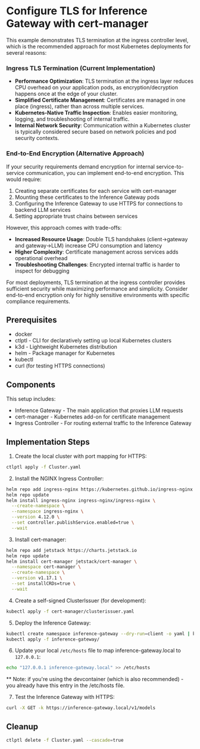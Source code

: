 # Configure TLS for Inference Gateway with cert-manager

This example demonstrates TLS termination at the ingress controller level, which is the recommended approach for most Kubernetes deployments for several reasons:

### Ingress TLS Termination (Current Implementation)

- **Performance Optimization**: TLS termination at the ingress layer reduces CPU overhead on your application pods, as encryption/decryption happens once at the edge of your cluster.
- **Simplified Certificate Management**: Certificates are managed in one place (ingress), rather than across multiple services.
- **Kubernetes-Native Traffic Inspection**: Enables easier monitoring, logging, and troubleshooting of internal traffic.
- **Internal Network Security**: Communication within a Kubernetes cluster is typically considered secure based on network policies and pod security contexts.

### End-to-End Encryption (Alternative Approach)

If your security requirements demand encryption for internal service-to-service communication, you can implement end-to-end encryption. This would require:

1. Creating separate certificates for each service with cert-manager
2. Mounting these certificates to the Inference Gateway pods
3. Configuring the Inference Gateway to use HTTPS for connections to backend LLM services
4. Setting appropriate trust chains between services

However, this approach comes with trade-offs:

- **Increased Resource Usage**: Double TLS handshakes (client→gateway and gateway→LLM) increase CPU consumption and latency
- **Higher Complexity**: Certificate management across services adds operational overhead
- **Troubleshooting Challenges**: Encrypted internal traffic is harder to inspect for debugging

For most deployments, TLS termination at the ingress controller provides sufficient security while maximizing performance and simplicity. Consider end-to-end encryption only for highly sensitive environments with specific compliance requirements.

## Prerequisites

- docker
- ctlptl - CLI for declaratively setting up local Kubernetes clusters
- k3d - Lightweight Kubernetes distribution
- helm - Package manager for Kubernetes
- kubectl
- curl (for testing HTTPS connections)

## Components

This setup includes:

- Inference Gateway - The main application that proxies LLM requests
- cert-manager - Kubernetes add-on for certificate management
- Ingress Controller - For routing external traffic to the Inference Gateway

## Implementation Steps

1. Create the local cluster with port mapping for HTTPS:

```bash
ctlptl apply -f Cluster.yaml
```

2. Install the NGINX Ingress Controller:

```bash
helm repo add ingress-nginx https://kubernetes.github.io/ingress-nginx
helm repo update
helm install ingress-nginx ingress-nginx/ingress-nginx \
  --create-namespace \
  --namespace ingress-nginx \
  --version 4.12.0 \
  --set controller.publishService.enabled=true \
  --wait
```

3. Install cert-manager:

```bash
helm repo add jetstack https://charts.jetstack.io
helm repo update
helm install cert-manager jetstack/cert-manager \
  --namespace cert-manager \
  --create-namespace \
  --version v1.17.1 \
  --set installCRDs=true \
  --wait
```

4. Create a self-signed ClusterIssuer (for development):

```bash
kubectl apply -f cert-manager/clusterissuer.yaml
```

5. Deploy the Inference Gateway:

```bash
kubectl create namespace inference-gateway --dry-run=client -o yaml | kubectl apply --server-side=true -f -
kubectl apply -f inference-gateway/
```

6. Update your local `/etc/hosts` file to map inference-gateway.local to `127.0.0.1`:

```bash
echo "127.0.0.1 inference-gateway.local" >> /etc/hosts
```

\*\* Note: if you're using the devcontainer (which is also recommended) - you already have this entry in the /etc/hosts file.

7. Test the Inference Gateway with HTTPS:

```bash
curl -X GET -k https://inference-gateway.local/v1/models
```

## Cleanup

```bash
ctlptl delete -f Cluster.yaml --cascade=true
```
